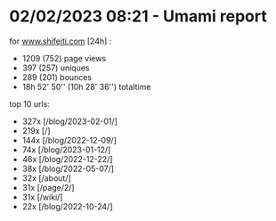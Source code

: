 # 02/02/2023 08:21 - Umami report
for www.shifeiti.com [24h] :

 - 1209 (752) page views
 - 397 (257) uniques
 - 289 (201) bounces
 - 18h 52' 50'' (10h 28' 36'') totaltime


top 10 urls:
 - 327x [/blog/2023-02-01/]
 - 219x [/]
 - 144x [/blog/2022-12-09/]
 - 74x [/blog/2023-01-12/]
 - 46x [/blog/2022-12-22/]
 - 38x [/blog/2022-05-07/]
 - 32x [/about/]
 - 31x [/page/2/]
 - 31x [/wiki/]
 - 22x [/blog/2022-10-24/]


